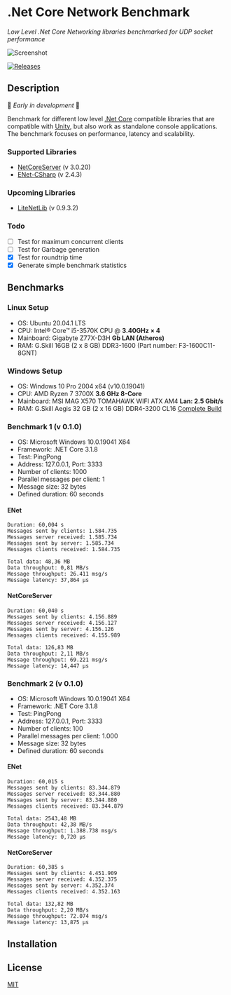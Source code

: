 # .Net Core Network Benchmark

*Low Level .Net Core Networking libraries benchmarked for UDP socket performance*

![Screenshot](./Docs/screenshot.png)

[![Releases](https://img.shields.io/github/release/JohannesDeml/NetCoreNetworkBenchmark/all.svg)](../../releases)

## Description

🚧 *Early in development* 🚧

Benchmark for different low level [.Net Core](https://en.wikipedia.org/wiki/.NET_Core) compatible libraries that are compatible with [Unity](https://unity3d.com), but also work as standalone console applications. The benchmark focuses on performance, latency and scalability.

### Supported Libraries

* [NetCoreServer](https://github.com/chronoxor/NetCoreServer) (v 3.0.20)
* [ENet-CSharp](https://github.com/nxrighthere/ENet-CSharp) (v 2.4.3)

### Upcoming Libraries

* [LiteNetLib](https://github.com/RevenantX/LiteNetLib) (v 0.9.3.2)

### Todo

- [ ] Test for maximum concurrent clients
- [ ] Test for Garbage generation
- [x] Test for roundtrip time
- [x] Generate simple benchmark statistics

## Benchmarks

### Linux Setup
* OS: Ubuntu 20.04.1 LTS
* CPU: Intel® Core™ i5-3570K CPU @ **3.40GHz × 4**
* Mainboard:  Gigabyte Z77X-D3H **Gb LAN (Atheros)**
* RAM: G.Skill 16GB (2 x 8 GB) DDR3-1600 (Part number: F3-1600C11-8GNT)

### Windows Setup
* OS: Windows 10 Pro 2004 x64 (v10.0.19041)
* CPU: AMD Ryzen 7 3700X **3.6 GHz 8-Core**
* Mainboard: MSI MAG X570 TOMAHAWK WIFI ATX AM4 **Lan: 2.5 Gbit/s**
* RAM: G.Skill Aegis 32 GB (2 x 16 GB) DDR4-3200 CL16
[Complete Build](https://pcpartpicker.com/b/8MMcCJ)

### Benchmark 1 (v 0.1.0)
* OS: Microsoft Windows 10.0.19041 X64
* Framework: .NET Core 3.1.8
* Test: PingPong
* Address: 127.0.0.1, Port: 3333
* Number of clients: 1000
* Parallel messages per client: 1
* Message size: 32 bytes
* Defined duration: 60 seconds

#### ENet
```
Duration: 60,004 s
Messages sent by clients: 1.584.735
Messages server received: 1.585.734
Messages sent by server: 1.585.734
Messages clients received: 1.584.735

Total data: 48,36 MB
Data throughput: 0,81 MB/s
Message throughput: 26.411 msg/s
Message latency: 37,864 µs
```

#### NetCoreServer
```
Duration: 60,040 s
Messages sent by clients: 4.156.889
Messages server received: 4.156.127
Messages sent by server: 4.156.126
Messages clients received: 4.155.989

Total data: 126,83 MB
Data throughput: 2,11 MB/s
Message throughput: 69.221 msg/s
Message latency: 14,447 µs
```

### Benchmark 2 (v 0.1.0)
* OS: Microsoft Windows 10.0.19041 X64
* Framework: .NET Core 3.1.8
* Test: PingPong
* Address: 127.0.0.1, Port: 3333
* Number of clients: 100
* Parallel messages per client: 1.000
* Message size: 32 bytes
* Defined duration: 60 seconds

#### ENet
```
Duration: 60,015 s
Messages sent by clients: 83.344.879
Messages server received: 83.344.880
Messages sent by server: 83.344.880
Messages clients received: 83.344.879

Total data: 2543,48 MB
Data throughput: 42,38 MB/s
Message throughput: 1.388.738 msg/s
Message latency: 0,720 µs
```

#### NetCoreServer
```
Duration: 60,385 s
Messages sent by clients: 4.451.909
Messages server received: 4.352.375
Messages sent by server: 4.352.374
Messages clients received: 4.352.163

Total data: 132,82 MB
Data throughput: 2,20 MB/s
Message throughput: 72.074 msg/s
Message latency: 13,875 µs
```

## Installation



## License

[MIT](./LICENSE)